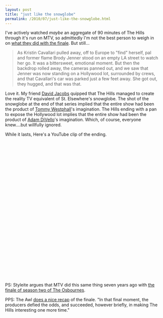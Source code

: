 ```yaml
---
layout: post
title: "just like the snowglobe"
permalink: /2010/07/just-like-the-snowglobe.html
---
```


<p>I've actively watched <em>maybe</em> an aggregate of 90 minutes of The Hills through it's run on MTV, so admittedly I'm not the best person to weigh in on <a href="http://www.nydailynews.com/blogs/ilovetowatch/2010/07/the-hills-punkd.html">what they did with the finale</a>.  But still...</p>

<blockquote>
  <p>As Kristin Cavallari pulled away, off to Europe to "find" herself, pal and former flame Brody Jenner stood on an empty LA street to watch her go. It was a bittersweet, emotional moment. But then the backdrop rolled away, the cameras panned out, and we saw that Jenner was now standing on a Hollywood lot, surrounded by crews, and that Cavallari's car was parked just a few feet away. She got out, they hugged, and that was that.</p>
</blockquote>

<p>Love it.  My friend <a href="http://hello.typepad.com/">David Jacobs</a> quipped that The Hills managed to create the reality TV equivalent of St. Elsewhere's snowglobe.  The shot of the snowglobe at the end of that series implied that the entire show had been the product of <a href="http://en.wikipedia.org/wiki/St._Elsewhere">Tommy Westphall</a>'s imagination. The Hills ending with a pan to expose the Hollywood lot implies that the entire show had been the product of <a href="http://www.imdb.com/name/nm0228627/">Adam DiVello</a>'s imagination.  Which, of course, everyone knew....but willfully ignored.</p>

<p>While it lasts, Here's a YouTube clip of the ending. </p>

<p><object width="560" height="445"><param name="movie" value="http://www.youtube.com/v/BXJdYi6-f_M&amp;hl=en_US&amp;fs=1"></param><param name="allowFullScreen" value="true"></param><param name="allowscriptaccess" value="always"></param><embed src="https://www.youtube.com/v/BXJdYi6-f_M&amp;hl=en_US&amp;fs=1" type="application/x-shockwave-flash" allowscriptaccess="always" allowfullscreen="true" width="560" height="445"></embed></object></p>

<p>PS:  Styleite argues that MTV did this same thing seven years ago with <a href="http://www.styleite.com/media/the-hills-ending-the-osbornes/">the finale of season two of The Osbournes</a>.</p>

<p>PPS: The Awl <a href="http://www.theawl.com/2010/07/hills">does a nice recap</a> of the finale.  "In that final moment, the producers defied the odds, and succeeded, however briefly, in making The Hills interesting one more time."</p>



